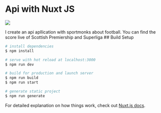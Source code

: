 # Api with Nuxt JS
<p><img src="https://img.shields.io/badge/nuxt.js-00C58E?style=for-the-badge&logo=nuxtdotjs&logoColor=white" /></p>
I create an api apllication with sportmonks about football.
You can find the score live of Scottish Premiership and Superliga 
## Build Setup

```bash
# install dependencies
$ npm install

# serve with hot reload at localhost:3000
$ npm run dev

# build for production and launch server
$ npm run build
$ npm run start

# generate static project
$ npm run generate
```

For detailed explanation on how things work, check out [Nuxt.js docs](https://nuxtjs.org).
